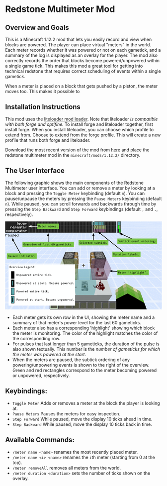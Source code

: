 # Redstone Multimeter Mod

## Overview and Goals

This is a Minecraft 1.12.2 mod that lets you easily record and view when blocks
are powered. The player can place virtual "meters" in the world. Each meter
records whether it was powered or not on each gametick, and a summary of the log
is displayed as an overlay for the player. The mod also correctly records the
order that blocks become powered/unpowered within a single game tick. This makes
this mod a great tool for getting into technical redstone that requires correct
scheduling of events within a single gametick.

When a meter is placed on a block that gets pushed by a piston, the meter moves
too. This makes it possible to

## Installation Instructions

This mod uses the [liteloader mod loader](http://www.liteloader.com/). Note that
liteloader *is compatible with both forge and optifine.* To install forge and
liteloader together, first install forge. When you install liteloader, you can
choose which profile to extend from. Choose to extend from the forge profile.
This will create a new profile that runs both forge and liteloader.

Download the most recent version of the mod from
[here](https://github.com/NarcolepticFrog/RedstoneMultimeter/releases) and place
the redstone multimeter mod in the `minecraft/mods/1.12.2/` directory.

## The User Interface

The following graphic shows the main components of the Redstone Multimeter user
interface. You can add or remove a meter by looking at a block and pressing the
`Toggle Meter` keybinding (default `m`). You can pause/unpause the meters by
pressing the `Pause Meters` keybinding (default `n`). While paused, you can
scroll forwards and backwards through time by pressing the `Step Backward` and
`Step Forward` keybindings (default `,` and `.`, respectively).

![User Interface Overview](figures/UIOverview.png?raw=true)

- Each meter gets its own row in the UI, showing the meter name and a summary of that meter's power level for the last 60 gameticks.
- Each meter also has a corresponding 'highlight' showing which block the meter is monitoring. The color of the highlight matches the color of the corresponding row.
- For pulses that last longer than 5 gameticks, the duration of the pulse is also shown textually. This number is the *number of gameticks for which the meter was powered at the start*.
- When the meters are paused, the subtick ordering of any powering/unpowering events is shown to the right of the overview. Green and red rectangles correspond to the meter becoming powered or unpowered, respectively. 

## Keybindings:

- `Toggle Meter` Adds or removes a meter at the block the player is looking at.
- `Pause Meters` Pauses the meters for easy inspection.
- `Step Forward` While paused, move the display 10 ticks ahead in time.
- `Step Backward` While paused, move the display 10 ticks back in time.

## Available Commands:

- `/meter name <name>` renames the most recently placed meter.
- `/meter name <i> <name>` renames the `i`th meter (starting from 0 at the top).
- `/meter removeAll` removes all meters from the world.
- `/meter duration <duration>` sets the number of ticks shown on the overlay.
